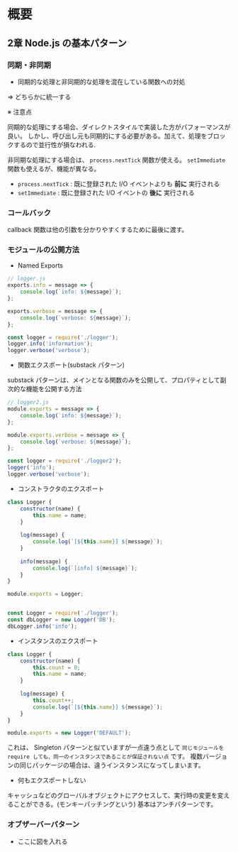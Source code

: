 # 概要

## 2章 Node.js の基本パターン

### 同期・非同期

- 同期的な処理と非同期的な処理を混在している関数への対処

=> どちらかに統一する

※ 注意点

同期的な処理にする場合、ダイレクトスタイルで実装した方がパフォーマンスが良い。
しかし、呼び出し元も同期的にする必要がある。加えて、処理をブロックするので並行性が損なわれる.


非同期な処理にする場合は、 `process.nextTick` 関数が使える。 `setImmediate` 関数も使えるが、機能が異なる。

- `process.nextTick` : 既に登録された I/O イベントよりも **前に** 実行される
- `setImmediate` : 既に登録された I/O イベントの **後に** 実行される

### コールバック

callback 関数は他の引数を分かりやすくするために最後に渡す。

### モジュールの公開方法

- Named Exports

```JavaScript
// logger.js
exports.info = message => {
    console.log(`info: ${message}`);
};

exports.verbose = message => {
    console.log(`verbose: ${message}`);
};

const logger = require('./logger');
logger.info('information');
logger.verbose('verbose');
```

- 関数エクスポート(substack パターン)

substack パターンは、メインとなる関数のみを公開して、プロパティとして副次的な機能を公開する方法

```JavaScript
// logger2.js
module.exports = message => {
    console.log(`info: ${message}`);
};

module.exports.verbose = message => {
    console.log(`verbose: ${message}`);
};

const logger = require('./logger2');
logger('info');
logger.verbose('verbose');
```

- コンストラクタのエクスポート

```JavaScript
class Logger {
    constructor(name) {
        this.name = name;
    }
    
    log(message) {
        console.log(`[${this.name}] ${message}`);
    }
    
    info(message) {
        console.log(`[info] ${message}`);
    }
}

module.exports = Logger;


const Logger = require('./logger');
const dbLogger = new Logger('DB');
dbLogger.info('info');
```

- インスタンスのエクスポート

```JavaScript
class Logger {
    constructor(name) {
        this.count = 0;
        this.name = name;
    }
    
    log(message) {
        this.count++;
        console.log(`[${this.name}] ${message}`);
    }
}

module.exports = new Logger('DEFAULT');
```

これは、 Singleton パターンと似ていますが一点違う点として `同じモジュールを require しても、同一のインスタンスであることが保証されない点` です。
複数バージョンの同じパッケージの場合は、違うインスタンスになってしまいます。

- 何もエクスポートしない

キャッシュなどのグローバルオブジェクトにアクセスして、実行時の変更を変えることができる。(モンキーパッチングという)
基本はアンチパターンです。

### オブザーバーパターン

- ここに図を入れる



